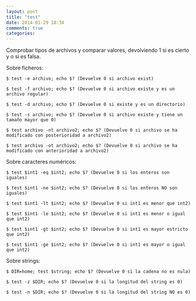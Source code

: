 ```yaml
---
layout: post
title: "test"
date: 2014-01-29 18:34
comments: true
categories: 
---
```

Comprobar tipos de archivos y comparar valores, devolviendo 1 si es cierto y o si es falsa.

Sobre ficheros:

	$ test -e archivo; echo $? (Devuelve 0 si archivo exist)

	$ test -f archivo; echo $? (Devuelve 0 si archivo existe y es un archivo regular)

	$ test -d archivo; echo $? (Devuelve 0 si existe y es un directorio)

	$ test -s archivo; echo $? (Devuelve 0 si archivo existe y tiene un tamaño mayor que 0)

	$ test archivo -nt archivo2; echo $? (Devuelve 0 si archivo se ha modificado con posterioridad a archivo2)

	$ test archivo -ot archivo2; echo $? (Devuelve 0 si archivo se ha modificado con anterioridad a archivo2)

Sobre caracteres numéricos:

	$ test $int1 -eq $int2; echo $? (Devuelve 0 si los enteros son iguales)

	$ test $int1 -ne $int2; echo $? (Devuelve 0 si los enteros NO son iguales)

	$ test $int1 -lt $int2; echo $? (Devuelve 0 si int1 es menor que int2)

	$ test $int1 -le $int2; echo $? (Devuelve 0 si int1 es menor o igual que int2)

	$ test $int1 -gt $int2; echo $? (Devuelve 0 si int1 es mayor estricto que int2)

	$ test $int1 -ge $int2; echo $? (Devuelve 0 si int1 es mayor o igual que int2)

Sobre strings:

	$ DIR=home; test $string; echo $? (Devuelve 0 si la cadena no es nula)

	$ test -z $DIR; echo $? (Devuelve 0 si la longitud del string es 0)

	$ test -n $DIR; echo $? (Devuelve 0 si la longitud del string NO es 0)

